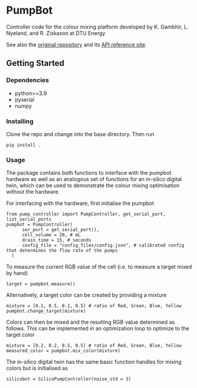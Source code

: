 # PumpBot

Controller code for the colour mixing platform developed by K. Gambhir, L. Nyeland, and R. Ziskason at DTU Energy

See also the [original repository](https://gitlab.com/auto_lab/47332-student-excercises) and its [API reference site](https://47332-student-excercises-auto-lab-a9486c744362dd41066bcfeabead9.gitlab.io/).

## Getting Started

### Dependencies

* python>=3.9
* pyserial
* numpy


### Installing

Clone the repo and change into the base directory. Then run

```
pip install .
```

### Usage

The package contains both functions to interface with the pumpbot hardware as well as an analogous set of functions for an in-silico digital twin, which can be used to demonstrate the colour mixing optimisation without the hardware.

For interfacing with the hardware, first initialise the pumpbot

```
from pump_controller import PumpController, get_serial_port, list_serial_ports
pumpbot = PumpController(
      ser_port = get_serial_port(), 
      cell_volume = 20, # mL 
      drain_time = 15, # seconds
      config_file = "config_files/config.json", # calibrated config that determines the flow rate of the pumps
  )
```

To measure the current RGB value of the cell (i.e. to measure a target mixed by hand)
```
target = pumpbot.measure()
```

Alternatively, a target color can be created by providing a mixture
```
mixture = [0.1, 0.5, 0.1, 0.5] # ratio of Red, Green, Blue, Yellow
pumpbot.change_target(mixture)
```

Colors can then be mixed and the resulting RGB value determined as follows. This can be implemented in an optimization loop to optimize to the target color

```
mixture = [0.2, 0.2, 0.5, 0.5] # ratio of Red, Green, Blue, Yellow
measured_color = pumpbot.mix_color(mixture) 
```

The in-silico digital twin has the same basic function handles for mixing colors but is initialised as

```
silicobot = SilicoPumpController(noise_std = 3)
```


